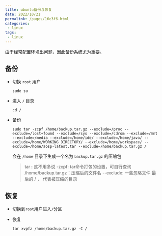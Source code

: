 ```yaml
---
title: ubuntu备份与恢复
date: 2022/10/21
permalink: /pages/16e3f6.html
categories:
 - linux
tags:
 - linux
---
```


由于经常配置环境出问题，因此备份系统尤为重要。

## **备份**

- 切换 `root` 用户
  
    ```
    sudo su
    ```
    
- 进入 `/` 目录
  
    ```
    cd /
    ```
    
- 备份
  
    ```
    sudo tar -zcpf /home/backup.tar.gz --exclude=/proc --exclude=/lost+found --exclude=/sys --exclude=/cdrom --exclude=/mnt --exclude=/media --exclude=/home/ide/ --exclude=/home/java/ --exclude=/home/WORKING_DIRECTORY/ --exclude=/home/workspace/ --exclude=/home/aosp-latest.tar --exclude=/home/backup.tar.gz /
    ```
    
    会在 `/home` 目录下生成一个名为 `backup.tar.gz` 的压缩包
    
    > tar : 这不用多说
    -zcpf: tar命令打包的设置，可自行查询
    /home/backup.tar.gz：压缩后的文件名
    --exclude: 一些忽略文件
    最后的 / ， 代表被压缩的目录
    > 

## **恢复**

- 切换到`root`用户进入`/`分区
- 恢复
  
    ```
    tar xvpfz /home/backup.tar.gz -C /
    ```